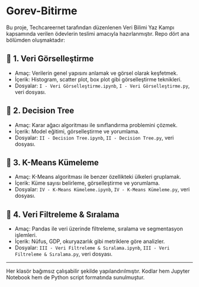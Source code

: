 # Gorev-Bitirme
Bu proje, Techcareernet tarafından düzenlenen Veri Bilimi Yaz Kampı kapsamında verilen ödevlerin teslimi amacıyla hazırlanmıştır. Repo dört ana bölümden oluşmaktadır:

## 🔹 1. Veri Görselleştirme
- Amaç: Verilerin genel yapısını anlamak ve görsel olarak keşfetmek.
- İçerik: Histogram, scatter plot, box plot gibi görselleştirme teknikleri.
- Dosyalar: `I - Veri Görselleştirme.ipynb`, `I - Veri Görselleştirme.py`, veri dosyası.

## 🔹 2. Decision Tree
- Amaç: Karar ağacı algoritması ile sınıflandırma problemini çözmek.
- İçerik: Model eğitimi, görselleştirme ve yorumlama.
- Dosyalar: `II - Decision Tree.ipynb`, `II - Decision Tree.py`, veri dosyası.

## 🔹 3. K-Means Kümeleme
- Amaç: K-Means algoritması ile benzer özellikteki ülkeleri gruplamak.
- İçerik: Küme sayısı belirleme, görselleştirme ve yorumlama.
- Dosyalar: `IV - K-Means Kümeleme.ipynb`, `IV - K-Means Kümeleme.py`, veri dosyası.

## 🔹 4. Veri Filtreleme & Sıralama
- Amaç: Pandas ile veri üzerinde filtreleme, sıralama ve segmentasyon işlemleri.
- İçerik: Nüfus, GDP, okuryazarlık gibi metriklere göre analizler.
- Dosyalar: `III - Veri Filtreleme & Sıralama.ipynb`, `III - Veri Filtreleme & Sıralama.py`, veri dosyası.

---

Her klasör bağımsız çalışabilir şekilde yapılandırılmıştır. Kodlar hem Jupyter Notebook hem de Python script formatında sunulmuştur.
